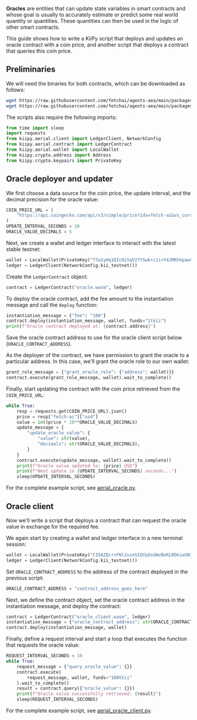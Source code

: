 **Oracles** are entities that can update state variables in smart contracts and whose goal is usually to accurately estimate or predict some real world quantity or quantities. These quantities can then be used in the logic of other smart contracts.

This guide shows how to write a KiiPy script that deploys and updates an oracle contract with a coin price, and another script that deploys a contract that queries this coin price.

## Preliminaries

We will need the binaries for both contracts, which can be downloaded as follows:
```bash
wget https://raw.githubusercontent.com/fetchai/agents-aea/main/packages/fetchai/contracts/oracle/build/oracle.wasm
wget https://raw.githubusercontent.com/fetchai/agents-aea/main/packages/fetchai/contracts/oracle_client/build/oracle_client.wasm
```

The scripts also require the following imports:
```python
from time import sleep
import requests
from kiipy.aerial.client import LedgerClient, NetworkConfig
from kiipy.aerial.contract import LedgerContract
from kiipy.aerial.wallet import LocalWallet
from kiipy.crypto.address import Address
from kiipy.crypto.keypairs import PrivateKey
```

## Oracle deployer and updater

We first choose a data source for the coin price, the update interval, and the decimal precision for the oracle value:
```python
COIN_PRICE_URL = (
    "https://api.coingecko.com/api/v3/simple/price?ids=fetch-ai&vs_currencies=usd"
)
UPDATE_INTERVAL_SECONDS = 10
ORACLE_VALUE_DECIMALS = 5
```

Next, we create a wallet and ledger interface to interact with the latest stable testnet:
```python
wallet = LocalWallet(PrivateKey("T7w1yHq1QIcQiSqV27YSwk+i1i+Y4JMKhkpawCQIh6s="))
ledger = LedgerClient(NetworkConfig.kii_testnet())
```

Create the `LedgerContract` object:
```python
contract = LedgerContract("oracle.wasm", ledger)
```

To deploy the oracle contract, add the fee amount to the instantiation message and call the `deploy` function:
```python
instantiation_message = {"fee": "100"}
contract.deploy(instantiation_message, wallet, funds="1tkii")
print(f"Oracle contract deployed at: {contract.address}")
```

Save the oracle contract address to use for the oracle client script below (`ORACLE_CONTRACT_ADDRESS`).

As the deployer of the contract, we have permission to grant the oracle to a particular address.
In this case, we'll grant the oracle role to our own wallet:
```python
grant_role_message = {"grant_oracle_role": {"address": wallet)}}
contract.execute(grant_role_message, wallet).wait_to_complete()
```

Finally, start updating the contract with the coin price retrieved from the `COIN_PRICE_URL`:
```python
while True:
    resp = requests.get(COIN_PRICE_URL).json()
    price = resp["fetch-ai"]["usd"]
    value = int(price * 10**ORACLE_VALUE_DECIMALS)
    update_message = {
        "update_oracle_value": {
            "value": str(value),
            "decimals": str(ORACLE_VALUE_DECIMALS),
        }
    }
    contract.execute(update_message, wallet).wait_to_complete()
    print(f"Oracle value updated to: {price} USD")
    print(f"Next update in {UPDATE_INTERVAL_SECONDS} seconds...")
    sleep(UPDATE_INTERVAL_SECONDS)
```

For the complete example script, see [aerial_oracle.py](https://github.com/KiiBlockchain/kiipy/blob/main/examples/aerial_oracle.py).

## Oracle client

Now we'll write a script that deploys a contract that can request the oracle value in exchange for the required fee.

We again start by creating a wallet and ledger interface in a new terminal session:
```python
wallet = LocalWallet(PrivateKey("CI5AZQcr+FNl2usnSIQYpXsGWvBxKLRDkieUNIvMOV8="))
ledger = LedgerClient(NetworkConfig.kii_testnet())
```

Set `ORACLE_CONTRACT_ADDRESS` to the address of the contract deployed in the previous script:
```python
ORACLE_CONTRACT_ADDRESS = "contract_address_goes_here"
```

Next, we define the contract object, set the oracle contract address in the instantiation message, and deploy the contract:
```python
contract = LedgerContract("oracle_client.wasm", ledger)
instantiation_message = {"oracle_contract_address": str(ORACLE_CONTRACT_ADDRESS)}
contract.deploy(instantiation_message, wallet)
```

Finally, define a request interval and start a loop that executes the function that requests the oracle value:
```python
REQUEST_INTERVAL_SECONDS = 10
while True:
    request_message = {"query_oracle_value": {}}
    contract.execute(
        request_message, wallet, funds="100tkii"
    ).wait_to_complete()
    result = contract.query({"oracle_value": {}})
    print(f"Oracle value successfully retrieved: {result}")
    sleep(REQUEST_INTERVAL_SECONDS)
```

For the complete example script, see [aerial_oracle_client.py](https://github.com/KiiBlockchain/kiipy/blob/main/examples/aerial_oracle_client.py).
